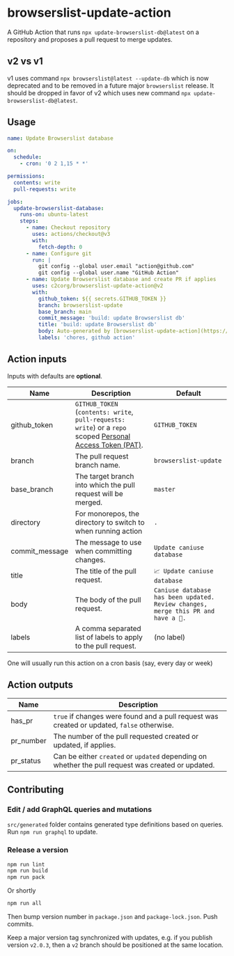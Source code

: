 # browserslist-update-action

A GitHub Action that runs `npx update-browserslist-db@latest` on a repository and proposes a pull request to merge updates.

## v2 vs v1

v1 uses command `npx browserslist@latest --update-db` which is now deprecated and to be removed in a future major `browserslist` release. It should be dropped in favor of v2 which uses new command `npx update-browserslist-db@latest`.

## Usage

```yaml
name: Update Browserslist database

on:
  schedule:
    - cron: '0 2 1,15 * *'

permissions:
  contents: write
  pull-requests: write

jobs:
  update-browserslist-database:
    runs-on: ubuntu-latest
    steps:
      - name: Checkout repository
        uses: actions/checkout@v3
        with:
          fetch-depth: 0
      - name: Configure git
        run: |
          git config --global user.email "action@github.com"
          git config --global user.name "GitHub Action"
      - name: Update Browserslist database and create PR if applies
        uses: c2corg/browserslist-update-action@v2
        with:
          github_token: ${{ secrets.GITHUB_TOKEN }}
          branch: browserslist-update
          base_branch: main
          commit_message: 'build: update Browserslist db'
          title: 'build: update Browserslist db'
          body: Auto-generated by [browserslist-update-action](https://github.com/c2corg/browserslist-update-action/)
          labels: 'chores, github action'
```

## Action inputs

Inputs with defaults are **optional**.

| Name           | Description                                                                                                                                                                                               | Default                                                                           |
| -------------- | --------------------------------------------------------------------------------------------------------------------------------------------------------------------------------------------------------- | --------------------------------------------------------------------------------- |
| github_token   | `GITHUB_TOKEN` (`contents: write`, `pull-requests: write`) or a `repo` scoped [Personal Access Token (PAT)](https://docs.github.com/en/github/authenticating-to-github/creating-a-personal-access-token). | `GITHUB_TOKEN`                                                                    |
| branch         | The pull request branch name.                                                                                                                                                                             | `browserslist-update`                                                             |
| base_branch    | The target branch into which the pull request will be merged.                                                                                                                                             | `master`                                                                          |
| directory      | For monorepos, the directory to switch to when running action                                                                                                                                             | `.`                                                                               |
| commit_message | The message to use when committing changes.                                                                                                                                                               | `Update caniuse database`                                                         |
| title          | The title of the pull request.                                                                                                                                                                            | `📈 Update caniuse database`                                                      |
| body           | The body of the pull request.                                                                                                                                                                             | `Caniuse database has been updated. Review changes, merge this PR and have a 🍺.` |
| labels         | A comma separated list of labels to apply to the pull request.                                                                                                                                            | (no label)                                                                        |

One will usually run this action on a cron basis (say, every day or week)

## Action outputs

| Name      | Description                                                                                        |
| --------- | -------------------------------------------------------------------------------------------------- |
| has_pr    | `true` if changes were found and a pull request was created or updated, `false` otherwise.         |
| pr_number | The number of the pull requested created or updated, if applies.                                   |
| pr_status | Can be either `created` or `updated` depending on whether the pull request was created or updated. |

## Contributing

### Edit / add GraphQL queries and mutations

`src/generated` folder contains generated type definitions based on queries. Run `npm run graphql` to update.

### Release a version

```sh
npm run lint
npm run build
npm run pack
```

Or shortly

```sh
npm run all
```

Then bump version number in `package.json` and `package-lock.json`. Push commits.

Keep a major version tag synchronized with updates, e.g. if you publish version `v2.0.3`, then a `v2` branch should be positioned at the same location.
